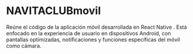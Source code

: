 # NAVITACLUBmovil
Reúne el código de la aplicación móvil desarrollada en React Native . Está enfocado en la experiencia de usuario en dispositivos Android, con pantallas optimizadas, notificaciones y funciones específicas del móvil como cámara.
